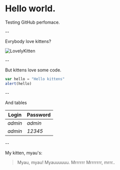 # Hello world.

Testing GitHub perfomace.

--

Evrybody love kittens?

![LovelyKitten](https://i.ytimg.com/vi/Q33Tzb60SnU/hqdefault.jpg "Kitty!")

--

But kittens love some code.

```javascript
var hello = "Hello kittens"
alert(hello)
```

--

And tables

| Login   | Password   |
| ------- | ---------- |
| *admin* | *admin*    |
| *admin* | *12345*    |

--

My kitten, myau's:
> Myau, myau! Myauuuuuu. Mrrrrrr
> Mrrrrrrr, mrrr.. 
